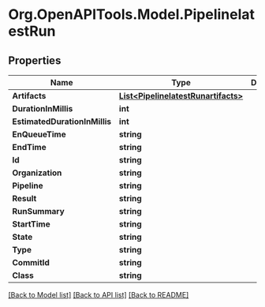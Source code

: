 # Org.OpenAPITools.Model.PipelinelatestRun

## Properties

Name | Type | Description | Notes
------------ | ------------- | ------------- | -------------
**Artifacts** | [**List&lt;PipelinelatestRunartifacts&gt;**](PipelinelatestRunartifacts.md) |  | [optional] 
**DurationInMillis** | **int** |  | [optional] 
**EstimatedDurationInMillis** | **int** |  | [optional] 
**EnQueueTime** | **string** |  | [optional] 
**EndTime** | **string** |  | [optional] 
**Id** | **string** |  | [optional] 
**Organization** | **string** |  | [optional] 
**Pipeline** | **string** |  | [optional] 
**Result** | **string** |  | [optional] 
**RunSummary** | **string** |  | [optional] 
**StartTime** | **string** |  | [optional] 
**State** | **string** |  | [optional] 
**Type** | **string** |  | [optional] 
**CommitId** | **string** |  | [optional] 
**Class** | **string** |  | [optional] 

[[Back to Model list]](../README.md#documentation-for-models) [[Back to API list]](../README.md#documentation-for-api-endpoints) [[Back to README]](../README.md)

